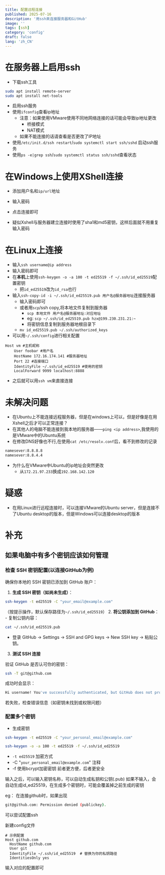 ```yaml
---
title: 配置远程连接
published: 2025-07-16
description: '用ssh来连接服务器和GitHub'
image: ''
tags: [ssh]
category: 'config'
draft: false 
lang: 'zh_CN'
---
```


# 在服务器上启用ssh

- 下载ssh工具

```bash
sudo apt install remote-server
sudo apt install net-tools
```

- 启用ssh服务
- 使用`ifconfig`查看ip地址
 	- 注意：如果使用VMware使用不同地网络连接的话可能会导致ip地址更改
  		- 桥接模式
  		- NAT模式
 	- 如果不能连接的话请查看是否更改了IP地址
- 使用`/etc/init.d/ssh restart`/`sudo systemctl start ssh/sshd` 启动ssh服务
- 使用`ps -e|grep ssh`/`sudo systemctl status ssh/sshd`查看状态

# 在Windows上使用XShell连接

- 添加用户名和`ip/url`地址

- 输入密码


- 点击连接即可

- 疑似Xshell与服务器建立连接时使用了sha1和md5密钥，这样后面就不用重复输入密码

# 在Linux上连接

- 输入`ssh username@ip address`
- 输入密码即可
- 在**本机**上使用`ssh-keygen -o -a 100 -t ed25519 -f ~/.ssh/id_ed25519`配置密钥
 	- 把`id_ed25519`改为`id_rsa`也行
- 输入`ssh-copy-id -i ~/.ssh/id_ed25519.pub 用户名@服务器地址`连接服务器
 	- 输入密码即可
 	- 或者用`scp`/ssh copy,将本地文件复制到服务器
  		- `scp 本地文件 用户名@服务器地址:对应地址`
  		- eg: `scp ~/.ssh/id_ed25519.pub hzx@199.230.231.21:~`
      - 将密钥信息复制到服务器地根目录下
    - `mv id_ed25519.pub ~/.ssh/authorized_keys`
- 可以用`~/.ssh/config`进行相关配置

```config
Host vm #主机昵称
    User foobar #用户名
    HostName 172.16.174.141 #服务器地址
    Port 22 #连接端口
    IdentityFile ~/.ssh/id_ed25519 #使用的密钥
    LocalForward 9999 localhost:8888
```

- 之后就可以用`ssh vm`来直接连接

# 未解决问题

- 在Ubuntu上不能连接远程服务器，但是在windows上可以，但是好像是在用Xshell之后才可以正常连接？
- 在其他人的电脑不能连接到我本地的服务器——`ping <ip address>`,我使用的是VMware中的Ubuntu系统
- 在修改DNS好像也不行,在使用`cat /etc/resolv.conf`后，看不到修改的记录

```bash
namesever:8.8.8.8
namesever:8.8.4.4
```

- 为什么在VMware中Ubuntu的ip地址会突然更改
  - 从`172.21.97.233`换成`192.168.142.120`

# 疑惑

- 在用Linux进行远程连接时，可以连接VMware的Ubuntu server，但是连接不了Ubuntu desktop的版本，但是Windows可以连接desktop的版本

# 补充

## 如果电脑中有多个密钥应该如何管理

### 检查 SSH 密钥配置(以连接GitHub为例)

确保你本地的 SSH 密钥已添加到 GitHub 账户：

1. **生成 SSH 密钥（如尚未生成）**：

```bash
ssh-keygen -t ed25519 -C "your_email@example.com"
```

（按提示操作，默认保存路径为`~/.ssh/id_ed25519`）
2. **将公钥添加到 GitHub**：
    - 复制公钥内容：

```bash
cat ~/.ssh/id_ed25519.pub
```

- 登录 GitHub → Settings → SSH and GPG keys → New SSH key → 粘贴公钥。

3. **测试 SSH 连接**

验证 GitHub 是否认可你的密钥：

```bash
ssh -T git@github.com
```

成功时会显示：

```bash
Hi username! You've successfully authenticated, but GitHub does not provide shell access.
```

若失败，检查错误信息（如密钥未找到或权限问题）

### 配置多个密钥

- 生成密钥

```bash
ssh-keygen -t ed25519 -C "your_personal_email@example.com"

ssh-keygen -o -a 100 -t ed25519 -f ~/.ssh/id_ed25519
```

- `-t ed25519` 加密方式
- -C "`your_personal_email@example.com`" 注释
- -f 使用bcrypt加密密钥
前者更方便，后者更安全

输入之后，可以输入密钥名称，可以自动生成私钥和公钥(.pub)
如果不输入，会自动生成id_ed25519，在生成多个密钥时，可能会覆盖掉之前生成的密钥

eg：
在连接github时，如果出现

```bash
git@github.com: Permission denied (publickey).
```

可以尝试配置ssh

新建config文件

```config
# 示例配置
Host github.com
  HostName github.com
  User git
  IdentityFile ~/.ssh/id_ed25519  # 替换为你的私钥路径
  IdentitiesOnly yes
```

输入对应的配置即可
